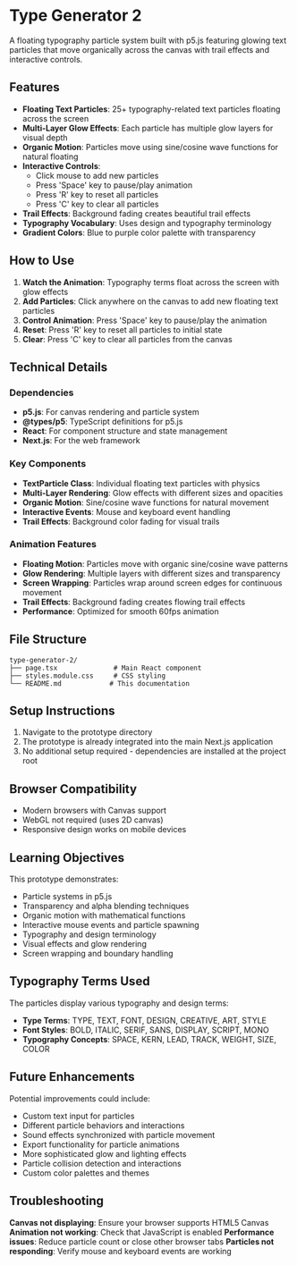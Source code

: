 # Type Generator 2

A floating typography particle system built with p5.js featuring glowing text particles that move organically across the canvas with trail effects and interactive controls.

## Features

- **Floating Text Particles**: 25+ typography-related text particles floating across the screen
- **Multi-Layer Glow Effects**: Each particle has multiple glow layers for visual depth
- **Organic Motion**: Particles move using sine/cosine wave functions for natural floating
- **Interactive Controls**: 
  - Click mouse to add new particles
  - Press 'Space' key to pause/play animation
  - Press 'R' key to reset all particles
  - Press 'C' key to clear all particles
- **Trail Effects**: Background fading creates beautiful trail effects
- **Typography Vocabulary**: Uses design and typography terminology
- **Gradient Colors**: Blue to purple color palette with transparency

## How to Use

1. **Watch the Animation**: Typography terms float across the screen with glow effects
2. **Add Particles**: Click anywhere on the canvas to add new floating text particles
3. **Control Animation**: Press 'Space' key to pause/play the animation
4. **Reset**: Press 'R' key to reset all particles to initial state
5. **Clear**: Press 'C' key to clear all particles from the canvas

## Technical Details

### Dependencies
- **p5.js**: For canvas rendering and particle system
- **@types/p5**: TypeScript definitions for p5.js
- **React**: For component structure and state management
- **Next.js**: For the web framework

### Key Components
- **TextParticle Class**: Individual floating text particles with physics
- **Multi-Layer Rendering**: Glow effects with different sizes and opacities
- **Organic Motion**: Sine/cosine wave functions for natural movement
- **Interactive Events**: Mouse and keyboard event handling
- **Trail Effects**: Background color fading for visual trails

### Animation Features
- **Floating Motion**: Particles move with organic sine/cosine wave patterns
- **Glow Rendering**: Multiple layers with different sizes and transparency
- **Screen Wrapping**: Particles wrap around screen edges for continuous movement
- **Trail Effects**: Background fading creates flowing trail effects
- **Performance**: Optimized for smooth 60fps animation

## File Structure

```
type-generator-2/
├── page.tsx              # Main React component
├── styles.module.css     # CSS styling
└── README.md            # This documentation
```

## Setup Instructions

1. Navigate to the prototype directory
2. The prototype is already integrated into the main Next.js application
3. No additional setup required - dependencies are installed at the project root

## Browser Compatibility

- Modern browsers with Canvas support
- WebGL not required (uses 2D canvas)
- Responsive design works on mobile devices

## Learning Objectives

This prototype demonstrates:
- Particle systems in p5.js
- Transparency and alpha blending techniques
- Organic motion with mathematical functions
- Interactive mouse events and particle spawning
- Typography and design terminology
- Visual effects and glow rendering
- Screen wrapping and boundary handling

## Typography Terms Used

The particles display various typography and design terms:
- **Type Terms**: TYPE, TEXT, FONT, DESIGN, CREATIVE, ART, STYLE
- **Font Styles**: BOLD, ITALIC, SERIF, SANS, DISPLAY, SCRIPT, MONO
- **Typography Concepts**: SPACE, KERN, LEAD, TRACK, WEIGHT, SIZE, COLOR

## Future Enhancements

Potential improvements could include:
- Custom text input for particles
- Different particle behaviors and interactions
- Sound effects synchronized with particle movement
- Export functionality for particle animations
- More sophisticated glow and lighting effects
- Particle collision detection and interactions
- Custom color palettes and themes

## Troubleshooting

**Canvas not displaying**: Ensure your browser supports HTML5 Canvas
**Animation not working**: Check that JavaScript is enabled
**Performance issues**: Reduce particle count or close other browser tabs
**Particles not responding**: Verify mouse and keyboard events are working



